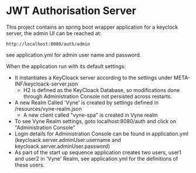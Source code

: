 # JWT Authorisation Server

This project contains an spring boot wrapper application for a keyclock server, the admin UI can be reached at:

```
http://localhost:8080/auth/admin
```

see application.yml for admin user name and password.

When the application run with its default settings:

  * It instantiates a KeyCloack server according to the settings under META-INF/keycloack-server.json
    * H2 is defined as the KeyCloack Database, so modifications done through Administration Console not persisted across restarts.
   * A new Realm Called 'Vyne' is created by settings defined in /resources/vyne-realm.json
        * A new client called "vyne-spa" is created in Vyne realm
  * To see Vyne Realm settings, goto localhost:8080/auth and click on "Administration Console"
  * Login details for Administration Console can be found in application.yml (keycloack.server.adminUser.username and keycloack.server.adminUser.password)
  * As part of the start up sequence application creates two users, user1 and user2 in 'Vyne' Realm, see application.yml for the definitions of these users.
